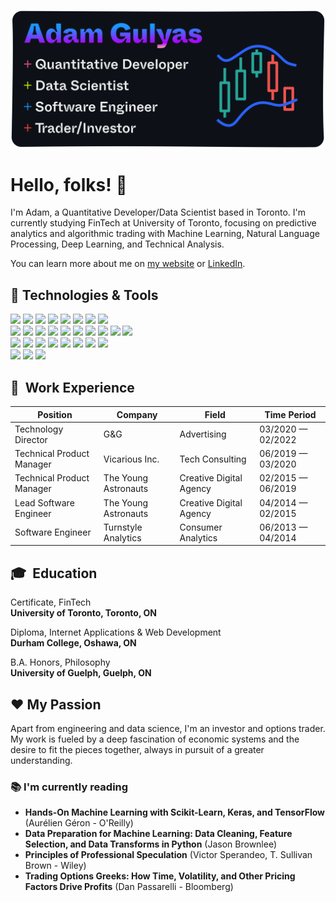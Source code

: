 [![](images/github-card@2x.png)](https://adamgulyas.com)

# Hello, folks! :wave:

I'm Adam, a Quantitative Developer/Data Scientist based in Toronto. I'm currently studying FinTech at University of Toronto, focusing on predictive analytics and algorithmic trading with Machine Learning, Natural Language Processing, Deep Learning, and Technical Analysis.

You can learn more about me on [my website](https://adamgulyas.com) or [LinkedIn](https://linkedin.com/in/adamgulyas).

## :toolbox: Technologies & Tools

<!-- ![](https://img.shields.io/badge/-MacOS-black?style=flat-square&logo=apple) -->
![](https://img.shields.io/badge/OS-MacOS-black?style=flat&logo=apple&logoColor=white&color=039D5D)
![](https://img.shields.io/badge/OS-Linux-informational?style=flat&logo=linux&logoColor=white&color=039D5D)
![](https://img.shields.io/badge/Shell-Zsh-informational?style=flat&logo=gnu-bash&logoColor=white&color=039D5D)
![](https://img.shields.io/badge/Prompt-iTerm2-informational?style=flat&logo=iterm2&logoColor=white&color=039D5D)
![](https://img.shields.io/badge/Editor-VSCode-informational?style=flat&logo=visualstudiocode&logoColor=white&color=039D5D)
![](https://img.shields.io/badge/Git-informational?style=flat&logo=git&logoColor=white&color=039D5D)
![](https://img.shields.io/badge/npm-informational?style=flat&logo=npm&logoColor=white&color=039D5D)
![](https://img.shields.io/badge/Docker-informational?style=flat&logo=docker&logoColor=white&color=039D5D)\
![](https://img.shields.io/badge/Lang-Python-informational?style=flat&logo=python&logoColor=white&color=blueviolet)
![](https://img.shields.io/badge/DB-PostgreSQL-informational?style=flat&logo=postgresql&logoColor=white&color=blueviolet)
![](https://img.shields.io/badge/NumPy-informational?style=flat&logo=numpy&logoColor=white&color=blueviolet)
![](https://img.shields.io/badge/Pandas-informational?style=flat&logo=pandas&logoColor=white&color=blueviolet)
![](https://img.shields.io/badge/Plotly-informational?style=flat&logo=plotly&logoColor=white&color=blueviolet)
![](https://img.shields.io/badge/SciPy-informational?style=flat&logo=scipy&logoColor=white&color=blueviolet)
![](https://img.shields.io/badge/Scikit_Learn-informational?style=flat&logo=scikitlearn&logoColor=white&color=blueviolet)
![](https://img.shields.io/badge/Keras-informational?style=flat&logo=keras&logoColor=white&color=blueviolet)
![](https://img.shields.io/badge/Tensorflow-informational?style=flat&logo=tensorflow&logoColor=white&color=blueviolet)
![](https://img.shields.io/badge/Watson-informational?style=flat&logo=ibmwatson&logoColor=white&color=blueviolet)\
![](https://img.shields.io/badge/Lang-JavaScript-informational?style=flat&logo=javascript&logoColor=white&color=FC4E8E)
![](https://img.shields.io/badge/Lang-TypeScript-informational?style=flat&logo=typescript&logoColor=white&color=FC4E8E)
![](https://img.shields.io/badge/Lang-PHP-informational?style=flat&logo=php&logoColor=white&color=FC4E8E)
![](https://img.shields.io/badge/NodeJS-informational?style=flat&logo=nodedotjs&logoColor=white&color=FC4E8E)
![](https://img.shields.io/badge/Express-informational?style=flat&logo=express&logoColor=white&color=FC4E8E)
![](https://img.shields.io/badge/Django-informational?style=flat&logo=django&logoColor=white&color=FC4E8E)
![](https://img.shields.io/badge/MongoDB-informational?style=flat&logo=mongodb&logoColor=white&color=FC4E8E)
![](https://img.shields.io/badge/SASS-informational?style=flat&logo=sass&logoColor=white&color=FC4E8E)\
![](https://img.shields.io/badge/Cloud-AWS-informational?style=flat&logo=amazon&logoColor=white&color=118AED)
![](https://img.shields.io/badge/Cloud-Digital_Ocean-informational?style=flat&logo=digitalocean&logoColor=white&color=118AED)
![](https://img.shields.io/badge/DNS-cPanel-informational?style=flat&logo=cpanel&logoColor=white&color=118AED)

## :necktie: &nbsp;Work Experience
| Position                    | Company               | Field                           | Time Period          |
| --------------------------- | --------------------- | ------------------------------- | -------------------- |
| Technology Director         | G&G                   | Advertising                     | 03/2020 — 02/2022    |
| Technical Product Manager   | Vicarious Inc.        | Tech Consulting                 | 06/2019 — 03/2020    |
| Technical Product Manager   | The Young Astronauts  | Creative Digital Agency         | 02/2015 — 06/2019    |
| Lead Software Engineer      | The Young Astronauts  | Creative Digital Agency         | 04/2014 — 02/2015    |
| Software Engineer           | Turnstyle Analytics   | Consumer Analytics              | 06/2013 — 04/2014    |

## :mortar_board: &nbsp;Education

Certificate, FinTech\
**University of Toronto, Toronto, ON**

Diploma, Internet Applications & Web Development\
**Durham College, Oshawa, ON**

B.A. Honors, Philosophy\
**University of Guelph, Guelph, ON**

## :heart: My Passion

Apart from engineering and data science, I'm an investor and options trader. My work is fueled by a deep fascination of economic systems and the desire to fit the pieces together, always in pursuit of a greater understanding.

### :books: I'm currently reading

- **Hands-On Machine Learning with Scikit-Learn, Keras, and TensorFlow** (Aurélien Géron - O'Reilly)
- **Data Preparation for Machine Learning: Data Cleaning, Feature Selection, and Data Transforms in Python** (Jason Brownlee)
- **Principles of Professional Speculation** (Victor Sperandeo, T. Sullivan Brown - Wiley)
- **Trading Options Greeks: How Time, Volatility, and Other Pricing Factors Drive Profits** (Dan Passarelli - Bloomberg)
